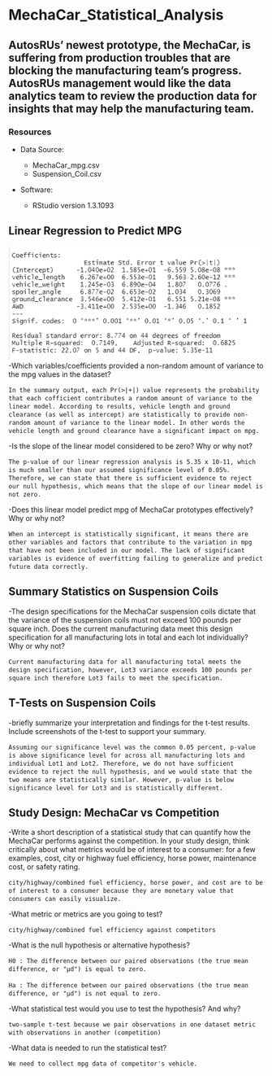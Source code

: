 # MechaCar_Statistical_Analysis

## AutosRUs’ newest prototype, the MechaCar, is suffering from production troubles that are blocking the manufacturing team’s progress. AutosRUs management would like the data analytics team to review the production data for insights that may help the manufacturing team.

### Resources

- Data Source: 
	- MechaCar_mpg.csv
	- Suspension_Coil.csv

- Software:
	- RStudio version 1.3.1093


## Linear Regression to Predict MPG
![alt text](https://github.com/Yunaka1269/MechaCar_Statistical_Analysis/blob/main/pic/linear_reg.PNG "Linear_Reg")
-Which variables/coefficients provided a non-random amount of variance to the mpg values in the dataset?

	In the summary output, each Pr(>|+|) value represents the probability that each cofficient contributes a random amount of variance to the linear model. According to results, vehicle length and ground clearance (as well as intercept) are statistically to provide non-random amount of variance to the linear model. In other words the vehicle length and ground clearance have a significant impact on mpg.

-Is the slope of the linear model considered to be zero? Why or why not?

	The p-value of our linear regression analysis is 5.35 x 10-11, which is much smaller than our assumed significance level of 0.05%. Therefore, we can state that there is sufficient evidence to reject our null hypothesis, which means that the slope of our linear model is not zero.

-Does this linear model predict mpg of MechaCar prototypes effectively? Why or why not?

	When an intercept is statistically significant, it means there are other variables and factors that contribute to the variation in mpg that have not been included in our model. The lack of significant variables is evidence of overfitting failing to generalize and predict future data correctly. 

## Summary Statistics on Suspension Coils
-The design specifications for the MechaCar suspension coils dictate that the variance of the suspension coils must not exceed 100 pounds per square inch. Does the current manufacturing data meet this design specification for all manufacturing lots in total and each lot individually? Why or why not?

	Current manufacturing data for all manufacturing total meets the design specification, however, Lot3 variance exceeds 100 pounds per square inch therefore Lot3 fails to meet the specification. 

## T-Tests on Suspension Coils
-briefly summarize your interpretation and findings for the t-test results. Include screenshots of the t-test to support your summary.

	Assuming our significance level was the common 0.05 percent, p-value is above significance level for across all manufacturing lots and individual Lot1 and Lot2. Therefore, we do not have sufficient evidence to reject the null hypothesis, and we would state that the two means are statistically similar. However, p-value is below significance level for Lot3 and is statistically different.

## Study Design: MechaCar vs Competition
-Write a short description of a statistical study that can quantify how the MechaCar performs against the competition. In your study design, think critically about what metrics would be of interest to a consumer: for a few examples, cost, city or highway fuel efficiency, horse power, maintenance cost, or safety rating.

	city/highway/combined fuel efficiency, horse power, and cost are to be of interest to a consumer because they are monetary value that consumers can easily visualize.  

-What metric or metrics are you going to test?

	city/highway/combined fuel efficiency against competitors

-What is the null hypothesis or alternative hypothesis?

	H0 : The difference between our paired observations (the true mean difference, or "μd") is equal to zero.
	
	Ha : The difference between our paired observations (the true mean difference, or "μd") is not equal to zero.

-What statistical test would you use to test the hypothesis? And why?

	two-sample t-test because we pair observations in one dataset metric with observations in another (competition)

-What data is needed to run the statistical test?

	We need to collect mpg data of competitor's vehicle. 
